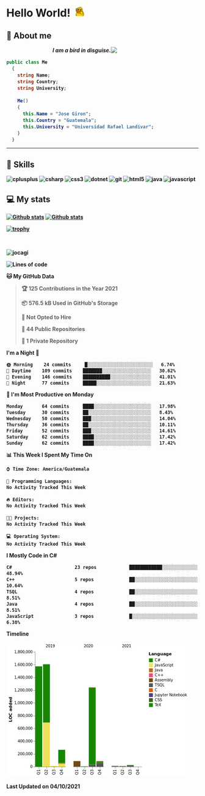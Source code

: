 <h1> Hello World! <img src="https://raw.githubusercontent.com/Jocagi/Jocagi/master/duck%20gif.gif" width="30px"> </h1>

## 👾 About me

<img src="https://avatars2.githubusercontent.com/u/42883411?s=400&u=bbb16a320815b3d943db7920a8f941025396ae33&v=4" width="230px" align="right">
<p align="right"><em><b>I am a bird in disguise.</em></p>

```csharp
public class Me
  {
    string Name;
    string Country;
    string University;
  
    Me()
    {
      this.Name = "Jose Giron";
      this.Country = "Guatemala";
      this.University = "Universidad Rafael Landívar";
    }
  }
```
---
## 💫 Skills

<p align="left"><img src="https://devicons.github.io/devicon/devicon.git/icons/cplusplus/cplusplus-original.svg" alt="cplusplus" width="40" height="40"/> <img src="https://devicons.github.io/devicon/devicon.git/icons/csharp/csharp-original.svg" alt="csharp" width="40" height="40"/> <img src="https://devicons.github.io/devicon/devicon.git/icons/css3/css3-original-wordmark.svg" alt="css3" width="40" height="40"/> <img src="https://devicons.github.io/devicon/devicon.git/icons/dot-net/dot-net-original-wordmark.svg" alt="dotnet" width="40" height="40"/> <img src="https://www.vectorlogo.zone/logos/git-scm/git-scm-icon.svg" alt="git" width="40" height="40"/> <img src="https://devicons.github.io/devicon/devicon.git/icons/html5/html5-original-wordmark.svg" alt="html5" width="40" height="40"/> <img src="https://devicons.github.io/devicon/devicon.git/icons/java/java-original-wordmark.svg" alt="java" width="40" height="40"/> <img src="https://devicons.github.io/devicon/devicon.git/icons/javascript/javascript-original.svg" alt="javascript" width="40" height="40"/></p>

## 💻 My stats

[![Github stats](https://github-readme-stats.vercel.app/api?username=Jocagi&hide=issues&show_icons=true&include_all_commits=true&count_private=true&theme=vision-friendly-dark&line_height=27)](https://github.com/anuraghazra/github-readme-stats)
[![Github stats](https://github-readme-stats.vercel.app/api/top-langs/?username=Jocagi&layout=compact&theme=vision-friendly-dark&count_private=true&show_icons=true&hide_title=false&include_all_commits=true&langs_count=10&hide=Scilab&exclude_repo=EDI,microSQL,Nand2Tetris)](https://github.com/anuraghazra/github-readme-stats)

[![trophy](https://github-profile-trophy.vercel.app/?username=Jocagi&theme=monokai)](https://github.com/ryo-ma/github-profile-trophy)

<br><p align="left"> <img src="https://komarev.com/ghpvc/?username=jocagi" alt="jocagi" /> </p>

<!--START_SECTION:waka-->
![Lines of code](https://img.shields.io/badge/From%20Hello%20World%20I%27ve%20Written-4.9%20million%20lines%20of%20code-blue)

**🐱 My GitHub Data** 

> 🏆 125 Contributions in the Year 2021
 > 
> 📦 576.5 kB Used in GitHub's Storage 
 > 
> 🚫 Not Opted to Hire
 > 
> 📜 44 Public Repositories 
 > 
> 🔑 1 Private Repository 
 > 
**I'm a Night 🦉** 

```text
🌞 Morning    24 commits     █░░░░░░░░░░░░░░░░░░░░░░░░   6.74% 
🌆 Daytime    109 commits    ███████░░░░░░░░░░░░░░░░░░   30.62% 
🌃 Evening    146 commits    ██████████░░░░░░░░░░░░░░░   41.01% 
🌙 Night      77 commits     █████░░░░░░░░░░░░░░░░░░░░   21.63%

```
📅 **I'm Most Productive on Monday** 

```text
Monday       64 commits     ████░░░░░░░░░░░░░░░░░░░░░   17.98% 
Tuesday      30 commits     ██░░░░░░░░░░░░░░░░░░░░░░░   8.43% 
Wednesday    50 commits     ███░░░░░░░░░░░░░░░░░░░░░░   14.04% 
Thursday     36 commits     ██░░░░░░░░░░░░░░░░░░░░░░░   10.11% 
Friday       52 commits     ███░░░░░░░░░░░░░░░░░░░░░░   14.61% 
Saturday     62 commits     ████░░░░░░░░░░░░░░░░░░░░░   17.42% 
Sunday       62 commits     ████░░░░░░░░░░░░░░░░░░░░░   17.42%

```


📊 **This Week I Spent My Time On** 

```text
⌚︎ Time Zone: America/Guatemala

💬 Programming Languages: 
No Activity Tracked This Week

🔥 Editors: 
No Activity Tracked This Week

🐱‍💻 Projects: 
No Activity Tracked This Week

💻 Operating System: 
No Activity Tracked This Week

```

**I Mostly Code in C#** 

```text
C#                       23 repos            ████████████░░░░░░░░░░░░░   48.94% 
C++                      5 repos             ██░░░░░░░░░░░░░░░░░░░░░░░   10.64% 
TSQL                     4 repos             ██░░░░░░░░░░░░░░░░░░░░░░░   8.51% 
Java                     4 repos             ██░░░░░░░░░░░░░░░░░░░░░░░   8.51% 
JavaScript               3 repos             █░░░░░░░░░░░░░░░░░░░░░░░░   6.38%

```


**Timeline**

![Chart not found](https://raw.githubusercontent.com/Jocagi/Jocagi/master/charts/bar_graph.png) 


 Last Updated on 04/10/2021
<!--END_SECTION:waka-->

<!--
**Jocagi/Jocagi** is a ✨ _special_ ✨ repository because its `README.md` (this file) appears on your GitHub profile.

Here are some ideas to get you started:

- 🔭 I’m currently working on ...
- 🌱 I’m currently learning ...
- 👯 I’m looking to collaborate on ...
- 🤔 I’m looking for help with ...
- 💬 Ask me about ...
- 📫 How to reach me: ...
- 😄 Pronouns: ...
- ⚡ Fun fact: ...
-->
